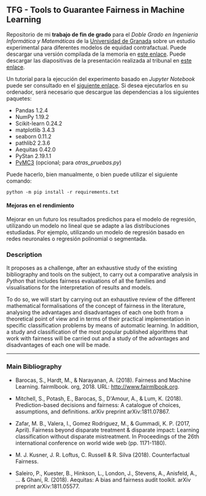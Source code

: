 ## TFG - Tools to Guarantee Fairness in Machine Learning

Repositorio de mi **trabajo de fin de grado** para el *Doble Grado en Ingeniería Informática y Matemáticas* de la [Universidad de Granada](http://www.ugr.es) sobre un estudio experimental para diferentes modelos de equidad contrafactual. Puede descargar una versión compilada de la memoria en [este enlace](https://github.com/danibolanos/TFG-Guarantee_Fairness_in_ML/releases/download/v1.0.0/TFG_Herramientas_para_Garantizar_Justicia_en_Aprendizaje_Automatico.pdf). Puede descargar las diapositivas de la presentación realizada al tribunal en [este enlace](https://github.com/danibolanos/TFG-Guarantee_Fairness_in_ML/releases/download/v1.0.0/TFG.Presentacion.pdf).

Un tutorial para la ejecución del experimento basado en *Jupyter Notebook* puede ser consultado en el [siguiente enlace](https://github.com/danibolanos/TFG-Guarantee_Fairness_in_ML/blob/main/experimentos/tutorial.ipynb). Si desea ejecutarlos en su ordenador, será necesario que descargue las dependencias a los siguientes paquetes: 

* Pandas 1.2.4
* NumPy 1.19.2
* Scikit-learn 0.24.2
* matplotlib 3.4.3
* seaborn 0.11.2
* pathlib2 2.3.6
* Aequitas 0.42.0
* PyStan 2.19.1.1
* [PyMC3](https://github.com/pymc-devs/pymc/wiki/Installation-Guide-(Linux)) (opcional; para *otras_pruebas.py*)

Puede hacerlo, bien manualmente, o bien puede utilizar el siguiente comando:

```
python -m pip install -r requirements.txt
 ```
 
#### Mejoras en el rendimiento

Mejorar en un futuro los resultados predichos para el modelo de regresión, utilizando un modelo no lineal que se adapte a las distribuciones estudiadas. Por ejemplo, utilizando un modelo de regresión basado en redes neuronales o regresión polinomial o segmentada.
 
### Description

It proposes as a challenge, after an exhaustive study of the existing bibliography and tools on the subject, to carry out a comparative analysis in *Python* that includes fairness evaluations of all the families and visualisations for the interpretation of results and models.

To do so, we will start by carrying out an exhaustive review of the different mathematical formalisations of the concept of fairness in the literature, analysing the advantages and disadvantages of each one both from a theoretical point of view and in terms of their practical implementation in specific classification problems by means of automatic learning. In addition, a study and classification of the most popular published algorithms that work with fairness will be carried out and a study of the advantages and disadvantages of each one will be made.

-----

### Main Bibliography

- Barocas, S., Hardt, M., & Narayanan, A. (2018). Fairness and Machine Learning. fairmlbook. org, 2018. URL: http://www.fairmlbook.org.

- Mitchell, S., Potash, E., Barocas, S., D'Amour, A., & Lum, K. (2018). Prediction-based decisions and fairness: A catalogue of choices, assumptions, and definitions. arXiv preprint arXiv:1811.07867.

- Zafar, M. B., Valera, I., Gomez Rodriguez, M., & Gummadi, K. P. (2017, April). Fairness beyond disparate treatment & disparate impact: Learning classification without disparate mistreatment. In Proceedings of the 26th international conference on world wide web (pp. 1171-1180).

- M. J. Kusner, J. R. Loftus, C. Russell & R. Silva (2018). Counterfactual Fairness.

- Saleiro, P., Kuester, B., Hinkson, L., London, J., Stevens, A., Anisfeld, A., ... & Ghani, R. (2018). Aequitas: A bias and fairness audit toolkit. arXiv preprint arXiv:1811.05577.
